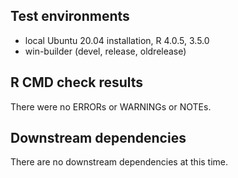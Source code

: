 ## Test environments

- local Ubuntu 20.04 installation, R 4.0.5, 3.5.0
- win-builder (devel, release, oldrelease)

## R CMD check results

There were no ERRORs or WARNINGs or NOTEs.

## Downstream dependencies

There are no downstream dependencies at this time.
